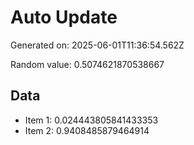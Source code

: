 # Auto Update

Generated on: 2025-06-01T11:36:54.562Z

Random value: 0.5074621870538667

## Data

- Item 1: 0.024443805841433353
- Item 2: 0.9408485879464914